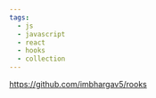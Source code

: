 ```yaml
---
tags:
  - js
  - javascript
  - react
  - hooks
  - collection
---
```

https://github.com/imbhargav5/rooks
